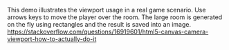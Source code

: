 This demo illustrates the viewport usage in a real game scenario. Use arrows keys to move the player over the room. The large room is generated on the fly using rectangles and the result is saved into an image.
https://stackoverflow.com/questions/16919601/html5-canvas-camera-viewport-how-to-actually-do-it
